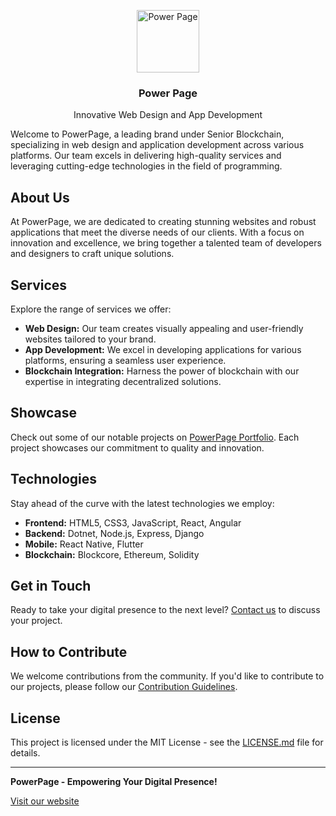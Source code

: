
<p align="center">
  <p align="center">
    <img src="https://avatars3.githubusercontent.com/u/135002046?s=200&v=4" height="100" alt="Power Page" />
  </p>
  <h3 align="center">
   Power Page
  </h3>
  <p align="center">
   Innovative Web Design and App Development
  </p>
</p>

 
 
Welcome to PowerPage, a leading brand under Senior Blockchain, specializing in web design and application development across various platforms. Our team excels in delivering high-quality services and leveraging cutting-edge technologies in the field of programming.

## About Us

At PowerPage, we are dedicated to creating stunning websites and robust applications that meet the diverse needs of our clients. With a focus on innovation and excellence, we bring together a talented team of developers and designers to craft unique solutions.

## Services

Explore the range of services we offer:

- **Web Design:** Our team creates visually appealing and user-friendly websites tailored to your brand.
- **App Development:** We excel in developing applications for various platforms, ensuring a seamless user experience.
- **Blockchain Integration:** Harness the power of blockchain with our expertise in integrating decentralized solutions.

## Showcase

Check out some of our notable projects on [PowerPage Portfolio](https://www.powerpage.online/portfolio). Each project showcases our commitment to quality and innovation.

## Technologies

Stay ahead of the curve with the latest technologies we employ:

- **Frontend:** HTML5, CSS3, JavaScript, React, Angular
- **Backend:** Dotnet, Node.js, Express, Django
- **Mobile:** React Native, Flutter
- **Blockchain:** Blockcore, Ethereum, Solidity

## Get in Touch

Ready to take your digital presence to the next level? [Contact us](https://www.powerpage.online/contact) to discuss your project.

## How to Contribute

We welcome contributions from the community. If you'd like to contribute to our projects, please follow our [Contribution Guidelines](CONTRIBUTING.md).

## License

This project is licensed under the MIT License - see the [LICENSE.md](LICENSE.md) file for details.

---

**PowerPage - Empowering Your Digital Presence!**

[Visit our website](https://www.powerpage.online)
